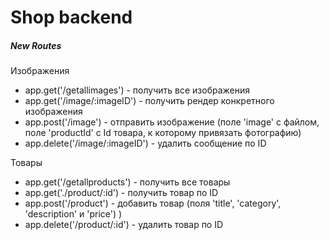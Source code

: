 # Shop backend
##### New Routes
Изображения
- app.get('/getallimages') - получить все изображения
- app.get('/image/:imageID') - получить рендер конкретного изображения
- app.post('/image') - отправить изображение (поле 'image' с файлом, поле 'productId' с Id товара, к которому привязать фотографию)
- app.delete('/image/:imageID') - удалить сообщение по ID

Товары
- app.get('/getallproducts') - получить все товары
- app.get('./product/:id') - получить товар по ID
- app.post('/product') - добавить товар (поля 'title', 'category', 'description' и 'price')  )
- app.delete('/product/:id') - удалить товар по ID